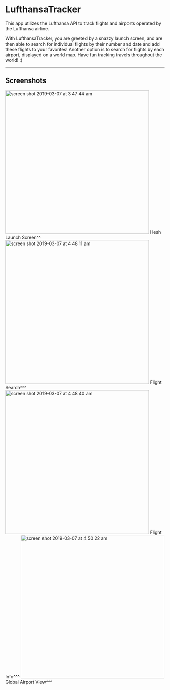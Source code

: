 # LufthansaTracker

This app utilizes the Lufthansa API to track flights and airports operated by the Lufthansa airline.

With LufthansaTracker, you are greeted by a snazzy launch screen, and are then able to search for individual flights
by their number and date and add these flights to your favorites! Another option is to search for flights by each airport, 
displayed on a world map. Have fun tracking travels throughout the world! :)

---------------------------------
## Screenshots

<img width="454" alt="screen shot 2019-03-07 at 3 47 44 am" src="https://user-images.githubusercontent.com/12488462/53958454-f2d71f00-4095-11e9-9c6e-adae3ee00b23.png">
Hesh Launch Screen^^

<img width="454" alt="screen shot 2019-03-07 at 4 48 11 am" src="https://user-images.githubusercontent.com/12488462/53958466-f9fe2d00-4095-11e9-9ceb-e7184efa7fb2.png">
Flight Search^^^

<img width="454" alt="screen shot 2019-03-07 at 4 48 40 am" src="https://user-images.githubusercontent.com/12488462/53958472-fd91b400-4095-11e9-9a28-e09d4936c038.png">
Flight Info^^^

<img width="454" alt="screen shot 2019-03-07 at 4 50 22 am" src="https://user-images.githubusercontent.com/12488462/53958477-01253b00-4096-11e9-8e62-d4f6bf7361f3.png">
Global Airport View^^^

